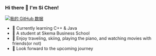 ### Hi there 👋 I'm Si Chen!
[![我的 GitHub 数据](https://github-readme-stats.vercel.app/api?username=Siichen)](https://siichen.github.io/Personal-Page/Si's%20Page.html)

- 🔭 Currently learning C++ & Java
- 🌱 A student at Skema Business School
- 👯 Enjoy traveling, skiing, playing the piano, and watching movies with friends(or not)
- 🌊 Look forward to the upcoming journey
